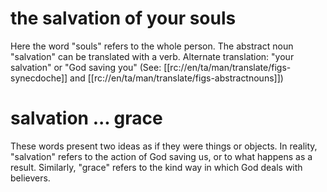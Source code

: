 # the salvation of your souls

Here the word "souls" refers to the whole person. The abstract noun "salvation" can be translated with a verb. Alternate translation: "your salvation" or "God saving you" (See: [[rc://en/ta/man/translate/figs-synecdoche]] and [[rc://en/ta/man/translate/figs-abstractnouns]])

# salvation ... grace

These words present two ideas as if they were things or objects. In reality, "salvation" refers to the action of God saving us, or to what happens as a result. Similarly, "grace" refers to the kind way in which God deals with believers.

